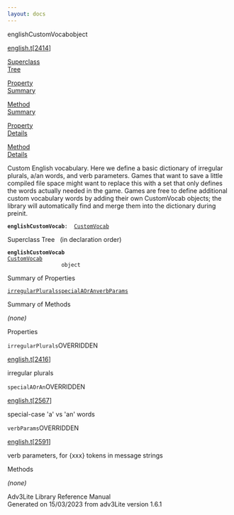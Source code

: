 ```yaml
---
layout: docs
---
```

<span class="title">englishCustomVocab</span><span class="type">object</span>

[english.t](../file/english.t.html)\[[2414](../source/english.t.html#2414)\]

[Superclass  
Tree](#_SuperClassTree_)

[Property  
Summary](#_PropSummary_)

[Method  
Summary](#_MethodSummary_)

[Property  
Details](#_Properties_)

[Method  
Details](#_Methods_)



Custom English vocabulary. Here we define a basic dictionary of
irregular plurals, a/an words, and verb parameters. Games that want to
save a little compiled file space might want to replace this with a set
that only defines the words actually needed in the game. Games are free
to define additional custom vocabulary words by adding their own
CustomVocab objects; the library will automatically find and merge them
into the dictionary during preinit.

**`englishCustomVocab`**` :   `[`CustomVocab`](../object/CustomVocab.html)



<span id="_SuperClassTree_"></span>



<span class="hdln">Superclass Tree</span>   (in declaration order)



**`englishCustomVocab`**  
[`CustomVocab`](../object/CustomVocab.html)  
`                 object`  
<span id="_PropSummary_"></span>



<span class="hdln">Summary of Properties</span>  



[`irregularPlurals`](#irregularPlurals)[`specialAOrAn`](#specialAOrAn)[`verbParams`](#verbParams)



<span id="_MethodSummary_"></span>



<span class="hdln">Summary of Methods</span>  







*(none)* <span id="_Properties_"></span>



<span class="hdln">Properties</span>  



<span id="irregularPlurals"></span>

`irregularPlurals`<span class="rem">OVERRIDDEN</span>

[english.t](../file/english.t.html)\[[2416](../source/english.t.html#2416)\]



irregular plurals



<span id="specialAOrAn"></span>

`specialAOrAn`<span class="rem">OVERRIDDEN</span>

[english.t](../file/english.t.html)\[[2567](../source/english.t.html#2567)\]



special-case 'a' vs 'an' words



<span id="verbParams"></span>

`verbParams`<span class="rem">OVERRIDDEN</span>

[english.t](../file/english.t.html)\[[2591](../source/english.t.html#2591)\]



verb parameters, for {xxx} tokens in message strings



<span id="_Methods_"></span>



<span class="hdln">Methods</span>  



*(none)*



Adv3Lite Library Reference Manual  
Generated on 15/03/2023 from adv3Lite version 1.6.1


